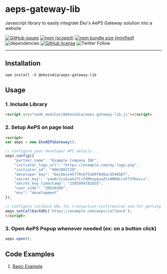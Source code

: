 # aeps-gateway-lib
Javascript library to easily integrate Eko's AePS Gateway solution into a website

[![GitHub issues](https://img.shields.io/github/issues/ekoindia/aeps-gateway-lib)](https://github.com/ekoindia/aeps-gateway-lib/issues)  [![npm (scoped)](https://img.shields.io/npm/v/@ekoindia/aeps-gateway-lib)](https://github.com/ekoindia/aeps-gateway-lib)  [![npm bundle size (minified)](https://img.shields.io/bundlephobia/min/@ekoindia/aeps-gateway-lib)](https://github.com/ekoindia/aeps-gateway-lib)  ![dependencies](https://img.shields.io/badge/dependencies-0-green)  [![GitHub license](https://img.shields.io/github/license/ekoindia/aeps-gateway-lib)](https://github.com/ekoindia/aeps-gateway-lib/blob/master/LICENSE)  ![Twitter Follow](https://img.shields.io/twitter/follow/ekospeaks?label=Follow&style=social)

---

## Installation

  `npm install -S @ekoindia/aeps-gateway-lib`

## Usage

### 1. Include Library
```html
<script src="node_modules/@ekoindia/aeps-gateway-lib.js"></script>
```

### 2. Setup AePS on page load
```html
<script>
var aeps = new EkoAEPSGateway();

// Configure your developer API details...
aeps.config({
	"partner_name": "Example Company INC",
	"initiator_logo_url": "https://example.com/my-logo.png",
	"initiator_id": "9962981729",
	"developer_key": "becbbce45f79c6f5109f848acd540567",
	"secret_key": "y4aNr2cuSuaX2fCsfXMVopqvaZtx9MKHCcsF73fHxvc=",
	"secret_key_timestamp": "1585999782835",
	"user_code": "20810200",
	"env": "development"
});

// Configure callback URL for transaction-confirmation and for getting final result...
aeps.setCallbackURL('https://example.com/aeps/callback');
</script>
```

### 3. Open AePS Popup whenever needed (ex: on a button click)
```javascript
aeps.open();
```

## Code Examples
1. [Basic Example](https://github.com/ekoindia/aeps-gateway-lib/blob/master/example/basic_example.html)
